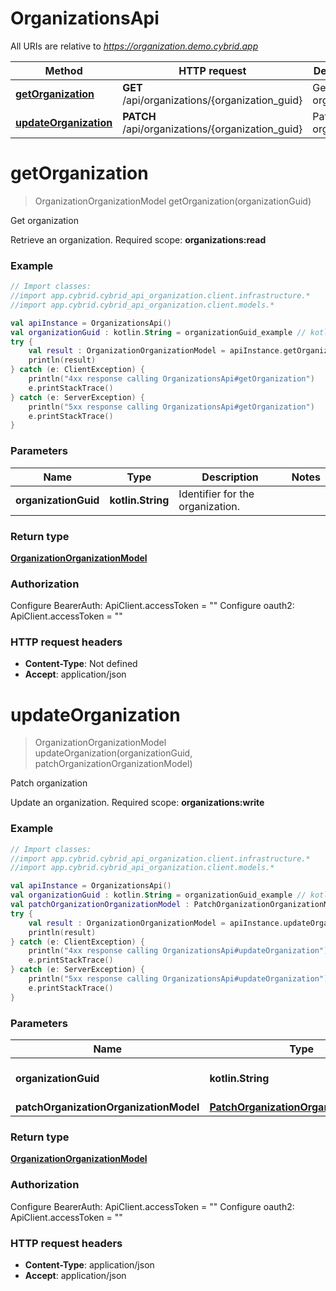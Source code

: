 # OrganizationsApi

All URIs are relative to *https://organization.demo.cybrid.app*

Method | HTTP request | Description
------------- | ------------- | -------------
[**getOrganization**](OrganizationsApi.md#getOrganization) | **GET** /api/organizations/{organization_guid} | Get organization
[**updateOrganization**](OrganizationsApi.md#updateOrganization) | **PATCH** /api/organizations/{organization_guid} | Patch organization


<a name="getOrganization"></a>
# **getOrganization**
> OrganizationOrganizationModel getOrganization(organizationGuid)

Get organization

Retrieve an organization.  Required scope: **organizations:read**

### Example
```kotlin
// Import classes:
//import app.cybrid.cybrid_api_organization.client.infrastructure.*
//import app.cybrid.cybrid_api_organization.client.models.*

val apiInstance = OrganizationsApi()
val organizationGuid : kotlin.String = organizationGuid_example // kotlin.String | Identifier for the organization.
try {
    val result : OrganizationOrganizationModel = apiInstance.getOrganization(organizationGuid)
    println(result)
} catch (e: ClientException) {
    println("4xx response calling OrganizationsApi#getOrganization")
    e.printStackTrace()
} catch (e: ServerException) {
    println("5xx response calling OrganizationsApi#getOrganization")
    e.printStackTrace()
}
```

### Parameters

Name | Type | Description  | Notes
------------- | ------------- | ------------- | -------------
 **organizationGuid** | **kotlin.String**| Identifier for the organization. |

### Return type

[**OrganizationOrganizationModel**](OrganizationOrganizationModel.md)

### Authorization


Configure BearerAuth:
    ApiClient.accessToken = ""
Configure oauth2:
    ApiClient.accessToken = ""

### HTTP request headers

 - **Content-Type**: Not defined
 - **Accept**: application/json

<a name="updateOrganization"></a>
# **updateOrganization**
> OrganizationOrganizationModel updateOrganization(organizationGuid, patchOrganizationOrganizationModel)

Patch organization

Update an organization.  Required scope: **organizations:write**

### Example
```kotlin
// Import classes:
//import app.cybrid.cybrid_api_organization.client.infrastructure.*
//import app.cybrid.cybrid_api_organization.client.models.*

val apiInstance = OrganizationsApi()
val organizationGuid : kotlin.String = organizationGuid_example // kotlin.String | Identifier for the organization.
val patchOrganizationOrganizationModel : PatchOrganizationOrganizationModel =  // PatchOrganizationOrganizationModel | 
try {
    val result : OrganizationOrganizationModel = apiInstance.updateOrganization(organizationGuid, patchOrganizationOrganizationModel)
    println(result)
} catch (e: ClientException) {
    println("4xx response calling OrganizationsApi#updateOrganization")
    e.printStackTrace()
} catch (e: ServerException) {
    println("5xx response calling OrganizationsApi#updateOrganization")
    e.printStackTrace()
}
```

### Parameters

Name | Type | Description  | Notes
------------- | ------------- | ------------- | -------------
 **organizationGuid** | **kotlin.String**| Identifier for the organization. |
 **patchOrganizationOrganizationModel** | [**PatchOrganizationOrganizationModel**](PatchOrganizationOrganizationModel.md)|  |

### Return type

[**OrganizationOrganizationModel**](OrganizationOrganizationModel.md)

### Authorization


Configure BearerAuth:
    ApiClient.accessToken = ""
Configure oauth2:
    ApiClient.accessToken = ""

### HTTP request headers

 - **Content-Type**: application/json
 - **Accept**: application/json

